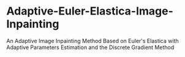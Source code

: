 # Adaptive-Euler-Elastica-Image-Inpainting
An Adaptive Image Inpainting Method Based on Euler's Elastica with Adaptive Parameters Estimation and the Discrete Gradient Method
